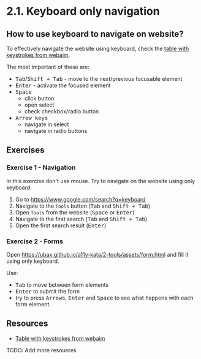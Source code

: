 # 2.1. Keyboard only navigation

## How to use keyboard to navigate on website?

To effectively navigate the website using keyboard, check the [table with keystrokes from webaim](https://webaim.org/techniques/keyboard/#testing).

The most important of these are:

- <kbd>Tab</kbd>/<kbd>Shift + Tab</kbd> - move to the next/previous focusable element
- <kbd>Enter</kbd> - activate the focused element
- <kbd>Space</kbd>
  - click button
  - open select
  - check checkbox/radio button
- <kbd>Arrow keys</kbd>
  - navigate in select
  - navigate in radio buttons

## Exercises

### Exercise 1 - Navigation

In this exercise don't use mouse. Try to navigate on the website using only keyboard.

1. Go to https://www.google.com/search?q=keyboard
2. Navigate to the `Tools` button (<kbd>Tab</kbd> and <kbd>Shift + Tab</kbd>)
3. Open `Tools` from the website (<kbd>Space</kbd> or <kbd>Enter</kbd>)
4. Navigate to the first search (<kbd>Tab</kbd> and <kbd>Shift + Tab</kbd>)
5. Open the first search result (<kbd>Enter</kbd>)

### Exercise 2 - Forms

Open https://ubax.github.io/a11y-kata/2-tools/assets/form.html and fill it using only keyboard.

Use:

- <kbd>Tab</kbd> to move between form elements
- <kbd>Enter</kbd> to submit the form
- try to press <kbd>Arrows</kbd>, <kbd>Enter</kbd> and <kbd>Space</kbd> to see what happens with each form element.

## Resources

- [Table with keystrokes from webaim](https://webaim.org/techniques/keyboard/#testing)

TODO: Add more resources
